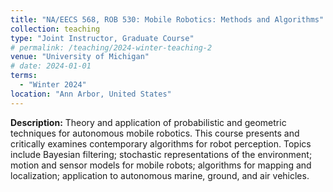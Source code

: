 ```yaml
---
title: "NA/EECS 568, ROB 530: Mobile Robotics: Methods and Algorithms"
collection: teaching
type: "Joint Instructor, Graduate Course"
# permalink: /teaching/2024-winter-teaching-2
venue: "University of Michigan"
# date: 2024-01-01
terms:
  - "Winter 2024"
location: "Ann Arbor, United States"
---
```


**Description:** Theory and application of probabilistic and geometric techniques for autonomous mobile robotics. This course presents and critically examines contemporary algorithms for robot perception. Topics include Bayesian filtering; stochastic representations of the environment; motion and sensor models for mobile robots; algorithms for mapping and localization; application to autonomous marine, ground, and air vehicles. 

<!-- Heading 1
======

Heading 2
======

Heading 3
====== -->
